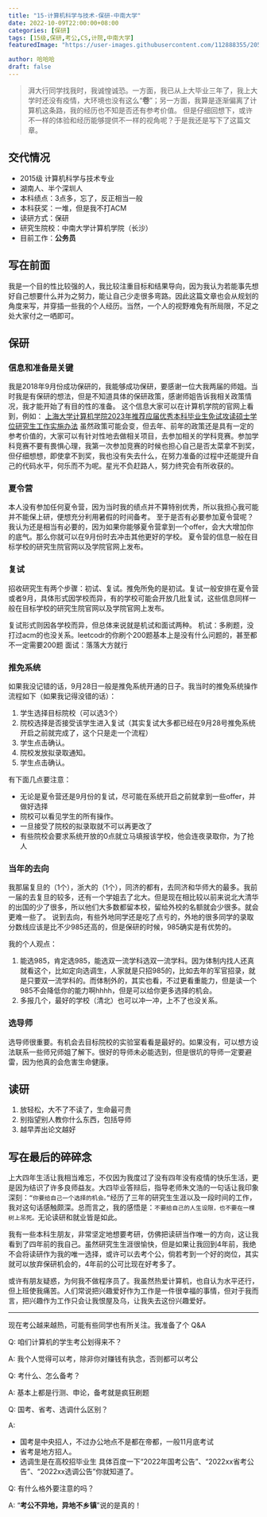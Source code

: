 ```yaml
---
title: "15-计算机科学与技术-保研-中南大学"
date: 2022-10-09T22:00:00+08:00
categories: [保研]
tags: [15级,保研,考公,CS,计院,中南大学]
featuredImage: "https://user-images.githubusercontent.com/112888355/205059952-a887221d-d0ba-474d-ab6e-2894702dd8fc.jpg"

author: 哈哈哈
draft: false
---
```


> 湃大行同学找我时，我诚惶诚恐。一方面，我已从上大毕业三年了，我上大学时还没有疫情，大环境也没有这么“**卷**”；另一方面，我算是逐渐偏离了计算机这条路，我的经历也不知是否还有参考价值。
但是仔细回想下，或许不一样的体验和经历能够提供不一样的视角呢？于是我还是写下了这篇文章。

## 交代情况
- 2015级 计算机科学与技术专业
- 湖南人、半个深圳人
- 本科绩点：3点多，忘了，反正相当一般
- 本科获奖：一堆，但是我不打ACM
- 读研方式：保研
- 研究生院校：中南大学计算机学院（长沙）
- 目前工作：**公务员**

## 写在前面
我是一个目的性比较强的人，我比较注重目标和结果导向，因为我认为若能事先想好自己想要什么并为之努力，能让自己少走很多弯路。因此这篇文章也会从规划的角度来写，并穿插一些我的个人经历。当然，一个人的视野难免有所局限，不足之处大家付之一哂即可。

## 保研
### 信息和准备是关键
我是2018年9月份成功保研的，我能够成功保研，要感谢一位大我两届的师姐。当时我是有保研的想法，但是不知道具体的保研政策，感谢师姐告诉我相关政策情况，我才能开始了有目的性的准备。
这个信息大家可以在计算机学院的官网上看到，例如：
[上海大学计算机学院2023年推荐应届优秀本科毕业生免试攻读硕士学位研究生工作实施办法](https://cs.shu.edu.cn/info/1198/20273.htm)
虽然政策可能会变，但去年、前年的政策还是具有一定的参考价值的，大家可以有针对性地去做相关项目，去参加相关的学科竞赛。参加学科竞赛不要有畏惧心理，我第一次参加竞赛的时候也担心自己是否太菜拿不到奖，但仔细想想，即使拿不到奖，我也没有失去什么，在努力准备的过程中还能提升自己的代码水平，何乐而不为呢。星光不负赶路人，努力终究会有所收获的。

### 夏令营
本人没有参加任何夏令营，因为当时我的绩点并不算特别优秀，所以我担心我可能并不能保上研，便想充分利用暑假的时间备考。
至于是否有必要参加夏令营呢？我认为还是相当有必要的，因为如果你能够夏令营拿到一个offer，会大大增加你的底气。那么你就可以在9月份时去冲击其他更好的学校。
夏令营的信息一般在目标学校的研究生院官网以及学院官网上发布。

### 复试
招收研究生有两个步骤：初试、复试。推免所免的是初试。复试一般安排在夏令营或者9月，具体形式因学校而异，有的学校可能会开放几批复试，这些信息同样一般在目标学校的研究生院官网以及学院官网上发布。

复试形式则因各学校而异，但总体来说就是机试和面试两种。
机试：多刷题，没打过acm的也没关系。leetcodr的你刷个200题基本上是没有什么问题的，甚至都不一定需要200题
面试：落落大方就行

### 推免系统
如果我没记错的话，9月28日一般是推免系统开通的日子。我当时的推免系统操作流程如下（如果我记得没错的话）：
1. 学生选择目标院校（可以选3个）
2. 院校选择是否接受该学生进入复试（其实复试大多都已经在9月28号推免系统开启之前就完成了，这个只是走一个流程）
3. 学生点击确认。
4. 院校发放拟录取通知。
5. 学生点击确认。

有下面几点要注意：
- 无论是夏令营还是9月份的复试，尽可能在系统开启之前就拿到一些offer，并做好选择
- 院校可以看见学生的所有操作。
- 一旦接受了院校的拟录取就不可以再更改了
- 有些院校会要求系统开放的0点就立马填报该学校，他会连夜录取你，为了抢人

### 当年的去向
我那届复旦的（1个），浙大的（1个），同济的都有，去同济和华师大的最多。我前一届的去复旦的较多，还有一个学姐去了北大。但是现在相比较以前来说北大清华的出国的少了很多，所以他们大多数都留本校，留给外校的名额就会少很多。就会更难一些了。
说到去向，有些外地同学还是吃了点亏的，外地的很多同学的录取分数线应该是比不少985还高的，但是保研的时候，985确实是有优势的。

我的个人观点：
1. 能选985，肯定选985，能选双一流学科选双一流学科。因为体制内找人还真就看这个，比如定向选调生，人家就是只招985的，比如去年的军官招录，就是只要双一流学科的。而体制外的，其实也看，不过更看重能力，但是读一个985不会降低你的能力啊hhhh，但是可以给你更多选择的机会。
2. 多报几个，最好的学校（清北）也可以冲一冲，上不了也没关系。

### 选导师
选导师很重要。有机会去目标院校的实验室看看是最好的。如果没有，可以想方设法联系一些师兄师姐了解下。很好的导师未必能选到，但是很坑的导师一定要避雷，因为他真的会危害生命健康。

## 读研
1. 放轻松，大不了不读了，生命最可贵
2. 别指望别人教你什么东西，包括导师
3. 越早弄出论文越好

## 写在最后的碎碎念
上大四年生活让我相当难忘，不仅因为我度过了没有四年没有疫情的快乐生活，更是因为结识了许多良师益友。大四毕业答辩后，指导老师朱文浩的一句话让我印象深刻：`“你要给自己一个选择的机会。”`经历了三年的研究生生涯以及一段时间的工作，我对这句话感触颇深。总而言之，我的感悟是：`不要给自己的人生设限，也不要在一棵树上吊死。`无论读研和就业皆是如此。

我有一些本科生朋友，非常坚定地想要考研，仿佛把读研当作唯一的方向，这让我看到了四年前的我自己。虽然研究生生涯很愉快，但是如果让我回到4年前，我绝不会将读研作为我的唯一选择，或许可以去考个公，倘若考到一个好的岗位，其实就可以放弃保研机会的，4年前的公可比现在好考多了。

或许有朋友疑惑，为何我不做程序员了。我虽然热爱计算机，也自认为水平还行，但上班使我痛苦。人们常说把兴趣爱好作为工作是一件很幸福的事情，但对于我而言，把兴趣作为工作只会让我恨屋及乌，让我失去这份兴趣爱好。

---

现在考公越来越热，可能有些同学也有所关注。我准备了个 Q&A

Q: 咱们计算机的学生考公划得来不？

A: 我个人觉得可以考，除非你对赚钱有执念，否则都可以考公

Q: 考什么、怎么备考？

A: 基本上都是行测、申论，备考就是疯狂刷题

Q: 国考、省考、选调什么区别？

A:
- 国考是中央招人，不过办公地点不是都在帝都，一般11月底考试
- 省考是地方招人。
- 选调生是在高校招毕业生
具体百度一下“2022年国考公告”、“2022xx省考公告”、“2022xx选调公告”你就知道了。

Q: 有什么格外要注意的吗？

A: “**考公不异地，异地不乡镇**”说的是真的！